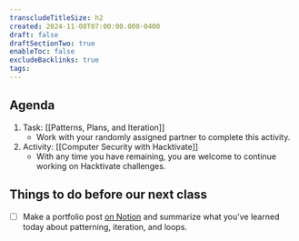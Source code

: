 ```yaml
---
transcludeTitleSize: h2
created: 2024-11-08T07:00:00.000-0400
draft: false
draftSectionTwo: true
enableToc: false
excludeBacklinks: true
tags:
---
```

## Agenda
1. Task: [[Patterns, Plans, and Iteration]]
	- Work with your randomly assigned partner to complete this activity.
2. Activity: [[Computer Security with Hacktivate]]
	- With any time you have remaining, you are welcome to continue working on Hacktivate challenges.
	  
## Things to do before our next class
- [ ] Make a portfolio post [on Notion](https://notion.so) and summarize what you've learned today about patterning, iteration, and loops.